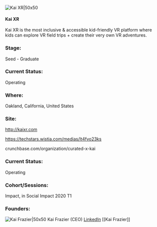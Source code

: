 

![Kai XR|50x50](https://apimg.techstars.com/connect/images/image_files/5e963c6b34a60d416d000172/original/Kai_XR_Logo%281%29.png)

#### Kai XR
Kai XR is the most inclusive & accessible kid-friendly VR platform where kids can explore VR field trips + create their very own VR adventures.

### Stage: 
Seed - Graduate 

### Current Status: 
Operating

### Where:
Oakland, California, United States

### Site:
http://kaixr.com

https://techstars.wistia.com/medias/lt4fvo23ks

crunchbase.com/organization/curated-x-kai

### Current Status: 
Operating

### Cohort/Sessions: 
Impact, in Social Impact 2020 T1

### Founders: 

![Kai Frazier|50x50](https://apimg.techstars.com/connect/images/image_files/5dfb369a34a60d4822000023/original/Screen_Shot_2019-12-01_at_9.05.53_PM.png) Kai Frazier (CEO) [LinkedIn](https://linkedin.com/in/kaifrazier) [[Kai Frazier]]


